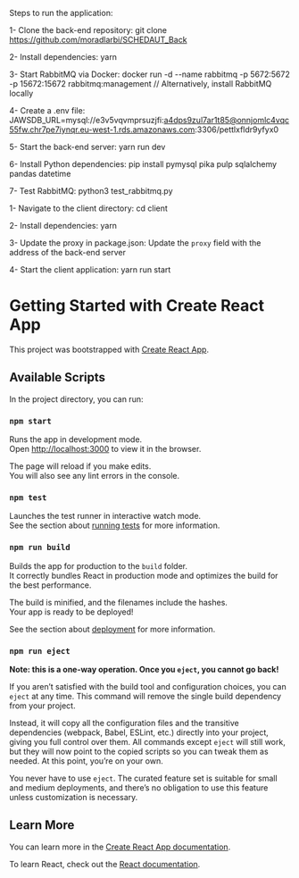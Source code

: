 Steps to run the application:

1- Clone the back-end repository:
   git clone https://github.com/moradlarbi/SCHEDAUT_Back

2- Install dependencies:
   yarn

3- Start RabbitMQ via Docker:
   docker run -d --name rabbitmq -p 5672:5672 -p 15672:15672 rabbitmq:management
   // Alternatively, install RabbitMQ locally

4- Create a .env file:
   JAWSDB_URL=mysql://e3v5vqvmprsuzjfi:a4dps9zul7ar1t85@onnjomlc4vqc55fw.chr7pe7iynqr.eu-west-1.rds.amazonaws.com:3306/pettlxfldr9yfyx0

5- Start the back-end server:
   yarn run dev

6- Install Python dependencies:
   pip install pymysql pika pulp sqlalchemy pandas datetime

7- Test RabbitMQ:
   python3 test_rabbitmq.py


1- Navigate to the client directory:
   cd client

2- Install dependencies:
   yarn

3- Update the proxy in package.json:
   Update the `proxy` field with the address of the back-end server

4- Start the client application:
   yarn run start


# Getting Started with Create React App

This project was bootstrapped with [Create React App](https://github.com/facebook/create-react-app).

## Available Scripts

In the project directory, you can run:

### `npm start`

Runs the app in development mode.  
Open [http://localhost:3000](http://localhost:3000) to view it in the browser.  

The page will reload if you make edits.  
You will also see any lint errors in the console.

### `npm test`

Launches the test runner in interactive watch mode.  
See the section about [running tests](https://facebook.github.io/create-react-app/docs/running-tests) for more information.

### `npm run build`

Builds the app for production to the `build` folder.  
It correctly bundles React in production mode and optimizes the build for the best performance.  

The build is minified, and the filenames include the hashes.  
Your app is ready to be deployed!

See the section about [deployment](https://facebook.github.io/create-react-app/docs/deployment) for more information.

### `npm run eject`

**Note: this is a one-way operation. Once you `eject`, you cannot go back!**

If you aren’t satisfied with the build tool and configuration choices, you can `eject` at any time. This command will remove the single build dependency from your project.

Instead, it will copy all the configuration files and the transitive dependencies (webpack, Babel, ESLint, etc.) directly into your project, giving you full control over them. All commands except `eject` will still work, but they will now point to the copied scripts so you can tweak them as needed. At this point, you’re on your own.

You never have to use `eject`. The curated feature set is suitable for small and medium deployments, and there’s no obligation to use this feature unless customization is necessary.

## Learn More

You can learn more in the [Create React App documentation](https://facebook.github.io/create-react-app/docs/getting-started).

To learn React, check out the [React documentation](https://reactjs.org/).
